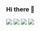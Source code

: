 ### Hi there 👋

![](https://komarev.com/ghpvc/?username=Endenxu)
![](https://komarev.com/ghpvc/?username=your-github-username&color=blueviolet)
![](https://komarev.com/ghpvc/?username=your-github-username&style=plastic)
![](https://komarev.com/ghpvc/?username=your-github-username&abbreviated=true)

<!--
**Endenxu/Endenxu** is a ✨ _special_ ✨ repository because its `README.md` (this file) appears on your GitHub profile.

Here are some ideas to get you started:

- 🔭 I’m currently working on ...
- 🌱 I’m currently learning ...
- 👯 I’m looking to collaborate on ...
- 🤔 I’m looking for help with ...
- 💬 Ask me about ...
- 📫 How to reach me: ...
- 😄 Pronouns: ...
- ⚡ Fun fact: ...
-->
